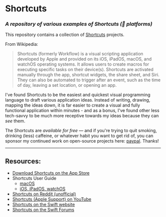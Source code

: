 # Shortcuts
### *A repository of various examples of Shortcuts ( platforms)*

This repository contains a collection of [Shortcuts](https://support.apple.com/guide/shortcuts/welcome) projects.

From Wikipedia:
> Shortcuts (formerly Workflow) is a visual scripting application developed by Apple and provided on its iOS, iPadOS, macOS, and watchOS operating systems. It allows users to create macros for executing specific tasks on their device(s).
> Shortcuts are activated manually through the app, shortcut widgets, the share sheet, and Siri. They can also be automated to trigger after an event, such as the time of day, leaving a set location, or opening an app.

I've found Shortcuts to be the easiest and quickest visual programming language to draft various application ideas. Instead of writing, drawing, mapping the ideas down, it is far easier to create a visual and fully functional application within minutes - and as a bonus, I've found other less tech-savvy to be much more receptive towards my ideas because they can *see* them.

The Shortcuts are *available for free* — and if you're trying to quit smoking, drinking (less) caffeine, or whatever habit you want to get rid of, you can sponsor my continued work on open-source projects here: [paypal](https://paypal.me/sebastianromano/). Thanks!

---
## Resources:
- [Download Shortcuts on the App Store](https://apps.apple.com/us/app/id915249334)
- Shortcuts User Guide
    - [macOS](https://support.apple.com/en-gb/guide/shortcuts-mac/welcome/mac)
    - [iOS, iPadOS, watchOS](https://support.apple.com/en-gb/guide/shortcuts/welcome/ios)
- [Shortcuts on Reddit (unofficial)](https://www.reddit.com/r/shortcuts/)
- [Shortcuts (Apple Support) on YouTube](https://www.youtube.com/c/applesupport/search?query=shortcuts)
- [Shortcuts on the Swift website](https://swift.org/shortcuts/)
- [Shortcuts on the Swift Forums](https://forums.swift.org/c/development/shortcuts)